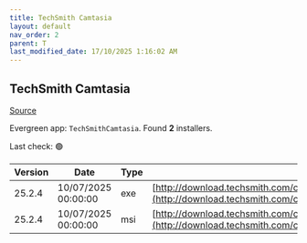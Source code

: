 ```yaml
---
title: TechSmith Camtasia
layout: default
nav_order: 2
parent: T
last_modified_date: 17/10/2025 1:16:02 AM
---
```


## TechSmith Camtasia

[Source](https://www.techsmith.com/)

Evergreen app: `TechSmithCamtasia`. Found **2** installers.

Last check: 🟢

| Version | Date                | Type | URI                                                                                                                                                |
| ------- | ------------------- | ---- | -------------------------------------------------------------------------------------------------------------------------------------------------- |
| 25.2.4  | 10/07/2025 00:00:00 | exe  | [http://download.techsmith.com/camtasiastudio/releases/2524/camtasia.exe](http://download.techsmith.com/camtasiastudio/releases/2524/camtasia.exe) |
| 25.2.4  | 10/07/2025 00:00:00 | msi  | [http://download.techsmith.com/camtasiastudio/releases/2524/camtasia.msi](http://download.techsmith.com/camtasiastudio/releases/2524/camtasia.msi) |
